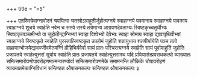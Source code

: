 +++
title = "०३"

+++
एतस्मिन्नेवाग्नावोदनं श्रपयित्वा
चतस्रोऽन्नाहुतीर्जुहोत्यग्नये स्वाहाग्नये पवमानाय स्वाहाग्नये
पावकाय स्वाहाग्नये शुचये स्वाहेति नवेन च सस्ये सस्ये तत्रेमाभ्य
आग्रयणदेवताभ्यः स्विष्टकृच्चतुर्थीभ्यः स्विष्टकृत्पञ्चमीभ्यो
वा जुहोतीन्द्राग्निभ्यां स्वाहा विश्वेभ्यो देवेभ्यः स्वाहा सोमाय
स्वाहा द्यावापृथिवीभ्यां स्वाहाग्नये स्विष्टकृते स्वाहेति
पुरस्तात्स्विष्टकृत उपहोमं जुहोति शतायुधाय
शतवीर्यायेति पञ्च ततो
ब्राह्मणान्भोजयेद्यावज्जीवमेतमग्निं
व्रीहिभिर्यवैर्वा सायं प्रातः परिचरत्यग्नये स्वाहेति सायं पूर्वामाहुतिं
जुहोति प्रजापतये स्वाहेत्युत्तरां सूर्याय स्वाहेति प्रातः प्रजापतये
स्वाहेत्युत्तरामथ यदि प्रयियासेत्प्रवसथकल्पो व्याख्यातः
समित्समारोपणोपावरोहणमात्मन्यरण्योर्वा
समित्समारोपणमेके समामनन्ति लौकिके चोपावरोहणं
व्याख्यातमेकाग्निविधानं सन्तिष्ठत औपासनकल्पः सन्तिष्ठत औपासनकल्पः ३
